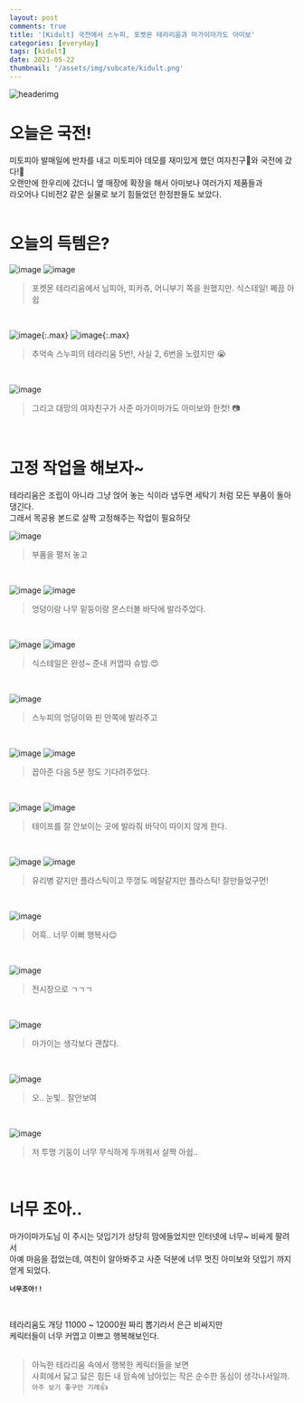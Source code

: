 ```yaml
---
layout: post
comments: true
title: '[Kidult] 국전에서 스누피, 포켓몬 테라리움과 마가이마가도 아미보'
categories: [everyday]
tags: [kidult]
date: 2021-05-22
thumbnail: '/assets/img/subcate/kidult.png'
---
```

![headerimg](/assets/img/subcate/kidult.png)

# 오늘은 국전!
미토피아 발매일에 반차를 내고 미토피아 데모를 재미있게 했던 여자친구👫와 국전에 갔다!🎉<br>
오랜만에 한우리에 갔더니 옆 매장에 확장을 해서 아미보나 여러가지 제품들과 <br>
라오어나 디비전2 같은 실물로 보기 힘들었던 한정판들도 보았다.<br>
<br>

# 오늘의 득템은?
![image](/assets/img/post/kidult/post_1/1.png)
![image](/assets/img/post/kidult/post_1/2.png)
> 포켓몬 테라리움에서 님피아, 피카츄, 어니부기 쪽을 원했지만. 식스테일! 쩨끔 아쉽

<br>

![image](/assets/img/post/kidult/post_1/3.png){:.max}
![image](/assets/img/post/kidult/post_1/4.png){:.max}
> 추억속 스누피의 테라리움 5번!, 사실 2, 6번을 노렸지만 😭

<br>

![image](/assets/img/post/kidult/post_1/5.jpg)
> 그리고 대망의 여자친구가 사준 마가이마가도 아미보와 한컷! 📷

<br>

# 고정 작업을 해보자~
테라리움은 조립이 아니라 그냥 얹어 놓는 식이라 냅두면 세탁기 처럼 모든 부품이 돌아 댕긴다.<br>
그래서 목공용 본드로 살짝 고정해주는 작업이 필요하닷
<br>

![image](/assets/img/post/kidult/post_1/6.jpg)
> 부품을 펼처 놓고

<br>

![image](/assets/img/post/kidult/post_1/7.jpg)
![image](/assets/img/post/kidult/post_1/8.jpg)
> 엉덩이랑 나무 밑둥이랑 몬스터볼 바닥에 발라주었다.

<br>

![image](/assets/img/post/kidult/post_1/17.jpg)
![image](/assets/img/post/kidult/post_1/18.jpg)
> 식스테일은 완성~ 준내 커엽따 슈밤.😍

<br>

![image](/assets/img/post/kidult/post_1/9.jpg)
> 스누피의 엉덩이와 핀 안쪽에 발라주고

<br>

![image](/assets/img/post/kidult/post_1/10.jpg)
![image](/assets/img/post/kidult/post_1/11.jpg)
> 꼽아준 다음 5분 정도 기다려주었다.

<br>

![image](/assets/img/post/kidult/post_1/12.jpg)
![image](/assets/img/post/kidult/post_1/13.jpg)
> 테이프를 잘 안보이는 곳에 발라줘 바닥이 따이지 않게 한다.

<br>

![image](/assets/img/post/kidult/post_1/14.jpg)
![image](/assets/img/post/kidult/post_1/16.jpg)
> 유리병 같지만 플라스틱이고 뚜껑도 메탈같지만 플라스틱! 잘만들었구먼!

<br>

![image](/assets/img/post/kidult/post_1/15.jpg)
> 어흑.. 너무 이뻐 행복사😌

<br>

![image](/assets/img/post/kidult/post_1/22.jpg)
> 전시장으로 ㄱㄱㄱ

<br>


![image](/assets/img/post/kidult/post_1/19.jpg)
> 마가이는 생각보다 괜찮다.

<br>

![image](/assets/img/post/kidult/post_1/20.jpg)
> 오.. 눈빛.. 잘안보여

<br>

![image](/assets/img/post/kidult/post_1/21.jpg)
> 저 투명 기둥이 너무 무식하게 두꺼워서 살짝 아쉽..

<br>

# 너무 조아..
마가이마가도님 이 주시는 덧입기가 상당히 맘에들었지만 인터넷에 너무~ 비싸게 팔려서 <br>
아예 마음을 접었는데, 여친이 알아봐주고 사준 덕분에 너무 멋진 아미보와 덧입기 까지 얻게 되었다.<br>

**`너무조아!!`**

<br>

테라리움도 개당 11000 ~ 12000원 짜리 뽑기라서 은근 비싸지만 <br>
케릭터들이 너무 커엽고 이쁘고 행복해보인다.<br><br>

> 아늑한 테라리움 속에서 행복한 케릭터들을 보면 <br>
  사회에서 닳고 닳은 힘든 내 맘속에 남아있는 작은 순수한 동심이 생각나서일까.<br>
  `아주 보기 좋구만 기레`👍